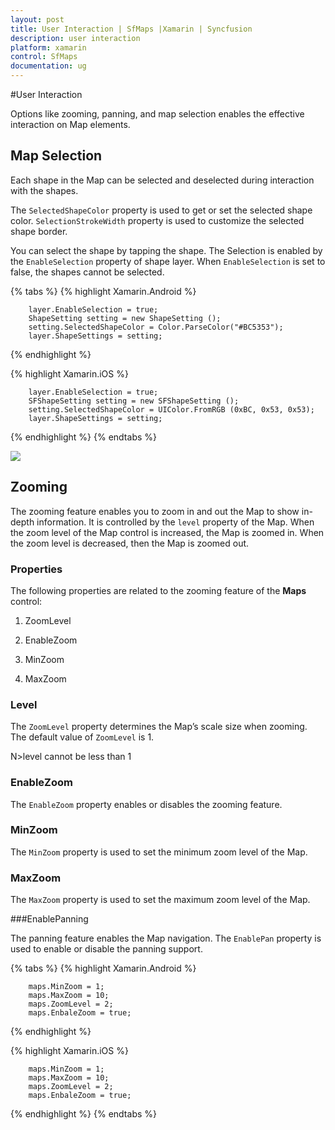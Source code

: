 ```yaml
---
layout: post
title: User Interaction | SfMaps |Xamarin | Syncfusion
description: user interaction
platform: xamarin
control: SfMaps
documentation: ug
---
```


#User Interaction

Options like zooming, panning, and map selection enables the effective interaction on Map elements.

## Map Selection

Each shape in the Map can be selected and deselected during interaction with the shapes. 

The `SelectedShapeColor` property is used to get or set the selected shape color. `SelectionStrokeWidth` property is used to customize the selected shape border.

You can select the shape by tapping the shape. The Selection is enabled by the `EnableSelection` property of shape layer. When `EnableSelection` is set to false, the shapes cannot be selected. 

{% tabs %}
{% highlight Xamarin.Android %}

        layer.EnableSelection = true;
        ShapeSetting setting = new ShapeSetting ();
        setting.SelectedShapeColor = Color.ParseColor("#BC5353");
        layer.ShapeSettings = setting;

{% endhighlight %}

{% highlight Xamarin.iOS %}

        layer.EnableSelection = true;
        SFShapeSetting setting = new SFShapeSetting ();
        setting.SelectedShapeColor = UIColor.FromRGB (0xBC, 0x53, 0x53);
        layer.ShapeSettings = setting;

{% endhighlight %}
{% endtabs %}

![](images/selection_android.png)  

## Zooming

The zooming feature enables you to zoom in and out the Map to show in-depth information. It is controlled by the `level` property of the Map. When the zoom level of the Map control is increased, the Map is zoomed in. When the zoom level is decreased, then the Map is zoomed out.

### Properties

The following properties are related to the zooming feature of the **Maps** control:

1. ZoomLevel

2. EnableZoom

3. MinZoom

4. MaxZoom

### Level

The `ZoomLevel` property determines the Map’s scale size when zooming. The default value of `ZoomLevel` is 1. 

N>level cannot be less than 1

### EnableZoom

The `EnableZoom` property enables or disables the zooming feature. 

### MinZoom

The `MinZoom` property is used to set the minimum zoom level of the Map. 

### MaxZoom

The `MaxZoom` property is used to set the maximum zoom level of the Map.

###EnablePanning

The panning feature enables the Map navigation. The `EnablePan` property is used to enable or disable the panning support.

{% tabs %}
{% highlight Xamarin.Android %}

        maps.MinZoom = 1;
        maps.MaxZoom = 10;
        maps.ZoomLevel = 2;
        maps.EnbaleZoom = true;


{% endhighlight %}

{% highlight Xamarin.iOS %}

        maps.MinZoom = 1;
        maps.MaxZoom = 10;
        maps.ZoomLevel = 2;
        maps.EnbaleZoom = true;

{% endhighlight %}
{% endtabs %}